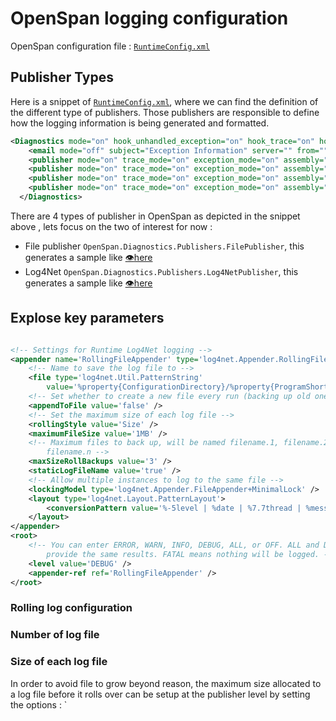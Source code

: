# OpenSpan logging configuration

OpenSpan configuration file : [`RuntimeConfig.xml`](./conf/RuntimeConfig.xml)

## Publisher Types

Here is a snippet of [`RuntimeConfig.xml`](./conf/RuntimeConfig.xml), where we can find the definition of the different type of publishers. Those publishers are responsible to define how the logging information is being generated and formatted.

```xml
<Diagnostics mode="on" hook_unhandled_exception="on" hook_trace="on" hook_debug="on" trace_level="4">
    <email mode="off" subject="Exception Information" server="" from="" to="" />
    <publisher mode="on" trace_mode="on" exception_mode="on" assembly="OpenSpan" type="OpenSpan.Diagnostics.Publishers.FilePublisher" fileName="RuntimeLog.txt" filesToKeep="1" initMode="ClearLog" InnerXml="," />
    <publisher mode="on" trace_mode="on" exception_mode="on" assembly="OpenSpan" type="OpenSpan.Diagnostics.Publishers.TracePublisher" fileName="STDiagnosticLog.txt" txtOutput="off" xmlOutput="on" deleteLogs="on" logProcessorProgress="on" logProcessor="on" InnerXml="," />
    <publisher mode="on" trace_mode="on" exception_mode="on" assembly="OpenSpan" type="OpenSpan.Diagnostics.Publishers.OutputWindowPublisher" InnerXml="," />
    <publisher mode="on" trace_mode="on" exception_mode="on" assembly="OpenSpan" type="OpenSpan.Diagnostics.Publishers.Log4NetPublisher" InnerXml="&lt;!-- Settings for Runtime Log4Net logging --&gt;&#xD;&#xA;&lt;appender name=&quot;RollingFileAppender&quot; type=&quot;log4net.Appender.RollingFileAppender, log4net&quot;&gt;&#xD;&#xA;  &lt;!-- Name to save the log file to --&gt;&#xD;&#xA;  &lt;file type=&quot;log4net.Util.PatternString&quot; value=&quot;%property{ConfigurationDirectory}/%property{ProgramShortName}_Log4Net.txt&quot; /&gt;&#xD;&#xA;  &lt;!-- Set whether to create a new file every run (backing up old ones) --&gt;&#xD;&#xA;  &lt;appendToFile value=&quot;false&quot; /&gt;&#xD;&#xA;  &lt;!-- Set the maximum size of each log file --&gt;&#xD;&#xA;  &lt;rollingStyle value=&quot;Size&quot; /&gt;&#xD;&#xA;  &lt;maximumFileSize value=&quot;1MB&quot; /&gt;&#xD;&#xA;  &lt;!-- Maximum files to back up, will be named filename.1, filename.2, ..., filename.n --&gt;&#xD;&#xA;  &lt;maxSizeRollBackups value=&quot;3&quot; /&gt;&#xD;&#xA;  &lt;staticLogFileName value=&quot;true&quot; /&gt;&#xD;&#xA;  &lt;!-- Allow multiple instances to log to the same file --&gt;&#xD;&#xA;  &lt;lockingModel type=&quot;log4net.Appender.FileAppender+MinimalLock&quot; /&gt;&#xD;&#xA;  &lt;layout type=&quot;log4net.Layout.PatternLayout&quot;&gt;&#xD;&#xA;    &lt;conversionPattern value=&quot;%-5level | %date | %7.7thread | %message%newline&quot; /&gt;&#xD;&#xA;  &lt;/layout&gt;&#xD;&#xA;&lt;/appender&gt;&#xD;&#xA;&lt;root&gt;&#xD;&#xA;  &lt;!-- You can enter ERROR, WARN, INFO, DEBUG, ALL, or OFF.  ALL and DEBUG provide the same results.  FATAL means nothing will be logged. --&gt;&#xD;&#xA;  &lt;level value=&quot;DEBUG&quot; /&gt;&#xD;&#xA;  &lt;appender-ref ref=&quot;RollingFileAppender&quot; /&gt;&#xD;&#xA;&lt;/root&gt;," />
  </Diagnostics>
```

There are 4 types of publisher in OpenSpan as depicted in the snippet above , lets focus on the two of interest for now :

- File publisher `OpenSpan.Diagnostics.Publishers.FilePublisher`, this generates a sample like [:eye:here](./logs/RuntimeLog.txt)
- Log4Net `OpenSpan.Diagnostics.Publishers.Log4NetPublisher`, this generates a sample like [:eye:here](./logs/Runtime_Log4Net.txt)
## Explose key parameters

```xml

<!-- Settings for Runtime Log4Net logging -->
<appender name='RollingFileAppender' type='log4net.Appender.RollingFileAppender, log4net'>
	<!-- Name to save the log file to -->
	<file type='log4net.Util.PatternString'
		value='%property{ConfigurationDirectory}/%property{ProgramShortName}_Log4Net.txt' />
	<!-- Set whether to create a new file every run (backing up old ones) -->
	<appendToFile value='false' />
	<!-- Set the maximum size of each log file -->
	<rollingStyle value='Size' />
	<maximumFileSize value='1MB' />
	<!-- Maximum files to back up, will be named filename.1, filename.2, ..., 
		filename.n -->
	<maxSizeRollBackups value='3' />
	<staticLogFileName value='true' />
	<!-- Allow multiple instances to log to the same file -->
	<lockingModel type='log4net.Appender.FileAppender+MinimalLock' />
	<layout type='log4net.Layout.PatternLayout'>
		<conversionPattern value='%-5level | %date | %7.7thread | %message%newline' />
	</layout>
</appender>
<root>
	<!-- You can enter ERROR, WARN, INFO, DEBUG, ALL, or OFF. ALL and DEBUG 
		provide the same results. FATAL means nothing will be logged. -->
	<level value='DEBUG' />
	<appender-ref ref='RollingFileAppender' />
</root>
```

### Rolling log configuration


### Number of log file


### Size of each log file

In order to avoid file to grow beyond reason, the maximum size allocated to a log file before it rolls over can be setup at the publisher level by setting the options : `
